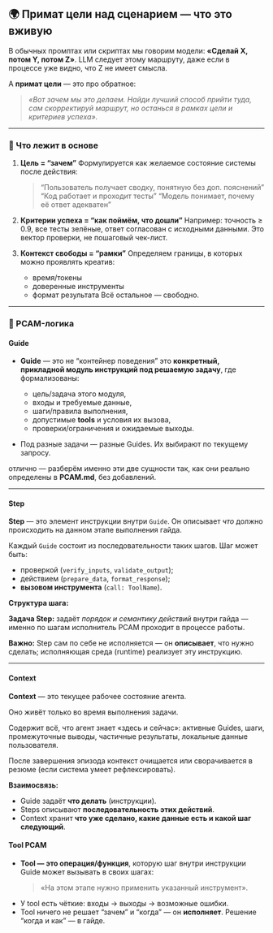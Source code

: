 ## 🌍 Примат цели над сценарием — что это вживую

В обычных промптах или скриптах мы говорим модели: **«Сделай X, потом Y, потом Z»**.
LLM следует этому маршруту, даже если в процессе уже видно, что Z не имеет смысла.

А **примат цели** — это про обратное:

> *«Вот зачем мы это делаем. Найди лучший способ прийти туда, сам скорректируй маршрут, но останься в рамках цели и критериев успеха».*

---

### 🔹 Что лежит в основе

1. **Цель = “зачем”**
   Формулируется как желаемое состояние системы после действия:

   > “Пользователь получает сводку, понятную без доп. пояснений”
   > “Код работает и проходит тесты”
   > “Модель понимает, почему её ответ адекватен”

2. **Критерии успеха = “как поймём, что дошли”**
   Например: точность ≥ 0.9, все тесты зелёные, ответ согласован с исходными данными.
   Это вектор проверки, не пошаговый чек-лист.

3. **Контекст свободы = “рамки”**
   Определяем границы, в которых можно проявлять креатив:

   * время/токены
   * доверенные инструменты
   * формат результата
     Всё остальное — свободно.

---
### 🔹 PCAM-логика

#### Guide

* **Guide** — это не “контейнер поведения” это **конкретный, прикладной модуль инструкций под решаемую задачу**, где формализованы:

  * цель/задача этого модуля,
  * входы и требуемые данные,
  * шаги/правила выполнения,
  * допустимые **tools** и условия их вызова,
  * проверки/ограничения и ожидаемые выходы.
* Под разные задачи — разные Guides. Их выбирают по текущему запросу.

отлично — разберём именно эти две сущности так, как они реально определены в **PCAM.md**, без добавлений.

---

#### Step

**Step** — это элемент инструкции внутри `Guide`.
Он описывает *что* должно происходить на данном этапе выполнения гайда.

Каждый `Guide` состоит из последовательности таких шагов.
Шаг может быть:

* проверкой (`verify_inputs`, `validate_output`);
* действием (`prepare_data`, `format_response`);
* **вызовом инструмента** (`call: ToolName`).

**Структура шага:**

**Задача Step:**
задаёт *порядок и семантику действий* внутри гайда —
именно по шагам исполнитель PCAM проходит в процессе работы.

**Важно:** Step сам по себе не исполняется — он **описывает**, что нужно сделать;
исполняющая среда (runtime) реализует эту инструкцию.

---

#### Context

**Context** — это текущее рабочее состояние агента.

Оно живёт только во время выполнения задачи.

Содержит всё, что агент знает «здесь и сейчас»: активные Guides, шаги, промежуточные выводы, частичные результаты, локальные данные пользователя.

После завершения эпизода контекст очищается или сворачивается в резюме (если система умеет рефлексировать).

**Взаимосвязь:**

* Guide задаёт **что делать** (инструкции).
* Steps описывают **последовательность этих действий**.
* Context хранит **что уже сделано, какие данные есть и какой шаг следующий**.


#### Tool PCAM

* **Tool — это операция/функция**, которую шаг внутри инструкции Guide может вызывать в своих шагах:
  >«На этом этапе нужно применить указанный инструмент».
* У tool есть чёткие: входы → выходы → возможные ошибки.
* Tool ничего не решает “зачем” и “когда” — он **исполняет**. Решение “когда и как” — в гайде.

